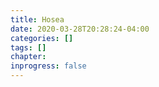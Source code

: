 ```yaml
---
title: Hosea
date: 2020-03-28T20:28:24-04:00
categories: []
tags: []
chapter: 
inprogress: false
---
```


